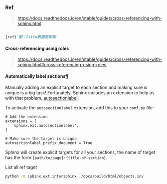 

### Ref

> https://docs.readthedocs.io/en/stable/guides/cross-referencing-with-sphinx.html

```md

{ref}`图：Istio数据面架构`

```

#### Cross-referencing using roles
> https://docs.readthedocs.io/en/stable/guides/cross-referencing-with-sphinx.html#cross-referencing-using-roles



#### Automatically label sections[¶](https://docs.readthedocs.io/en/stable/guides/cross-referencing-with-sphinx.html#automatically-label-sections)

Manually adding an explicit target to each section and making sure is unique is a big task! Fortunately, Sphinx includes an extension to help us with that problem, [autosectionlabel](https://www.sphinx-doc.org/en/master/usage/extensions/autosectionlabel.html).

To activate the `autosectionlabel` extension, add this to your `conf.py` file:

```
# Add the extension
extensions = [
   'sphinx.ext.autosectionlabel',
]

# Make sure the target is unique
autosectionlabel_prefix_document = True
```

Sphinx will create explicit targets for all your sections, the name of target has the form `{path/to/page}:{title-of-section}`.


List all ref taget
```bash
python -m sphinx.ext.intersphinx ./docs/build/html/objects.inv
```